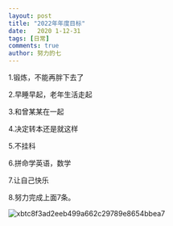 ```yaml
---
layout: post
title: "2022年年度目标"
date:   2020 1-12-31
tags: [日常]
comments: true
author: 努力的七
---
```


1.锻炼，不能再胖下去了

2.早睡早起，老年生活走起

3.和曾某某在一起

4.决定转本还是就这样

5.不挂科

6.拼命学英语，数学

7.让自己快乐

8.努力完成上面7条。

![xbtc8f3ad2eeb499a662c29789e8654bbea7](https://s2.loli.net/2022/12/22/afBAIysZhpGr5lV.jpg)
